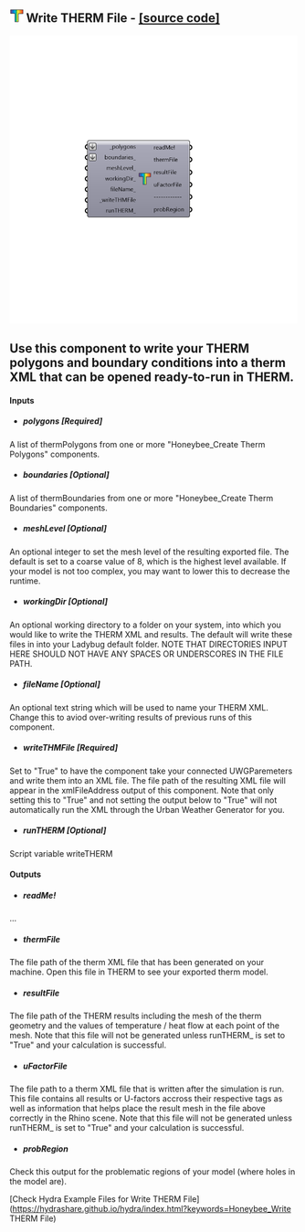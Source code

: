## ![](../../images/icons/Write_THERM_File.png) Write THERM File - [[source code]](https://github.com/mostaphaRoudsari/honeybee/tree/master/src/Honeybee_Write%20THERM%20File.py)

![](../../images/components/Write_THERM_File.png)

Use this component to write your THERM polygons and boundary conditions into a therm XML that can be opened ready-to-run in THERM.
 -
 

#### Inputs
* ##### polygons [Required]
A list of thermPolygons from one or more "Honeybee_Create Therm Polygons" components.
* ##### boundaries [Optional]
A list of thermBoundaries from one or more "Honeybee_Create Therm Boundaries" components.
* ##### meshLevel [Optional]
An optional integer to set the mesh level of the resulting exported file.  The default is set to a coarse value of 8, which is the highest level available. If your model is not too complex, you may want to lower this to decrease the runtime.
* ##### workingDir [Optional]
An optional working directory to a folder on your system, into which you would like to write the THERM XML and results.  The default will write these files in into your Ladybug default folder.  NOTE THAT DIRECTORIES INPUT HERE SHOULD NOT HAVE ANY SPACES OR UNDERSCORES IN THE FILE PATH.
* ##### fileName [Optional]
An optional text string which will be used to name your THERM XML.  Change this to aviod over-writing results of previous runs of this component.
* ##### writeTHMFile [Required]
Set to "True" to have the component take your connected UWGParemeters and write them into an XML file.  The file path of the resulting XML file will appear in the xmlFileAddress output of this component.  Note that only setting this to "True" and not setting the output below to "True" will not automatically run the XML through the Urban Weather Generator for you.
* ##### runTHERM [Optional]
Script variable writeTHERM

#### Outputs
* ##### readMe!
...
* ##### thermFile
The file path of the therm XML file that has been generated on your machine.  Open this file in THERM to see your exported therm model.
* ##### resultFile
The file path of the THERM results including the mesh of the therm geometry and the values of temperature / heat flow at each point of the mesh.  Note that this file will not be generated unless runTHERM_ is set to "True" and your calculation is successful.
* ##### uFactorFile
The file path to a therm XML file that is written after the simulation is run.  This file contains all results or U-factors accross their respective tags as well as information that helps place the result mesh in the file above correctly in the Rhino scene. Note that this file will not be generated unless runTHERM_ is set to "True" and your calculation is successful.
* ##### probRegion
Check this output for the problematic regions of your model (where holes in the model are).


[Check Hydra Example Files for Write THERM File](https://hydrashare.github.io/hydra/index.html?keywords=Honeybee_Write THERM File)